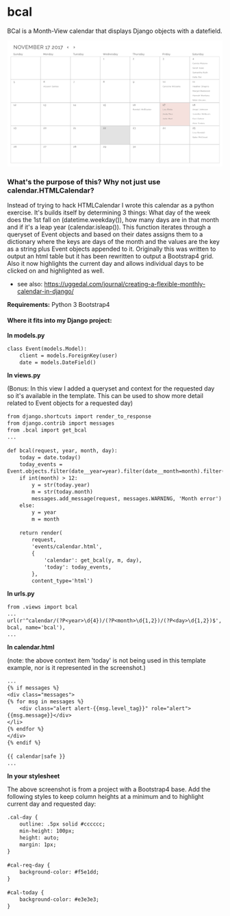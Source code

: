 # bcal
BCal is a Month-View calendar that displays Django objects with a datefield.

![alt tag](https://github.com/BrandonDavidDee/bcal/blob/master/bcal_screenshot2.png)

### What's the purpose of this? Why not just use calendar.HTMLCalendar?

Instead of trying to hack HTMLCalendar I wrote this calendar as a python exercise. It's builds itself by determining 3 things: What day of the week does the 1st fall on (datetime.weekday()), how many days are in that month and if it's a leap year (calendar.isleap()). This function iterates through a queryset of Event objects and based on their dates assigns them to a dictionary where the keys are days of the month and the values are the key as a string plus Event objects appended to it. Originally this was written to output an html table but it has been rewritten to output a Bootstrap4 grid. Also it now highlights the current day and allows individual days to be clicked on and highlighted as well. 

- see also: https://uggedal.com/journal/creating-a-flexible-monthly-calendar-in-django/

**Requirements:**
Python 3
Bootstrap4


#### Where it fits into my Django project:

**In models.py**

    class Event(models.Model):
        client = models.ForeignKey(user)
        date = models.DateField()
        

**In views.py**

(Bonus: In this view I added a queryset and context for the requested day so it's available in the template. This can be used to show more detail related to Event objects for a requested day)

    from django.shortcuts import render_to_response
    from django.contrib import messages
    from .bcal import get_bcal
    ...

    def bcal(request, year, month, day):
        today = date.today()
        today_events = Event.objects.filter(date__year=year).filter(date__month=month).filter(date__day=day)
        if int(month) > 12:
            y = str(today.year)
            m = str(today.month)
            messages.add_message(request, messages.WARNING, 'Month error')
        else:
            y = year
            m = month

        return render(
            request,
            'events/calendar.html',
            {
                'calendar': get_bcal(y, m, day),
                'today': today_events,
            },
            content_type='html')



**In urls.py**
    
    from .views import bcal
    ...
    url(r'^calendar/(?P<year>\d{4})/(?P<month>\d{1,2})/(?P<day>\d{1,2})$', bcal, name='bcal'),
    ...
    
**In calendar.html**

(note: the above context item 'today' is not being used in this template example, nor is it represented in the screenshot.)

    ...
    {% if messages %}
    <div class="messages">
    {% for msg in messages %}
        <div class="alert alert-{{msg.level_tag}}" role="alert">{{msg.message}}</div>
    </li>
    {% endfor %}
    </div>
    {% endif %}

    {{ calendar|safe }}
    ...


**In your stylesheet**

The above screenshot is from a project with a Bootstrap4 base. Add the following styles to keep column heights at a minimum and to highlight current day and requested day:

    .cal-day {
        outline: .5px solid #cccccc;
        min-height: 100px;
        height: auto;
        margin: 1px;
    }

    #cal-req-day {
        background-color: #f5e1dd;
    }

    #cal-today {
        background-color: #e3e3e3;
    }
